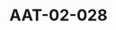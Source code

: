 ---
pid: AAT-02-028
title: AAT-02-028
language: en
collection: Abdel Rahman Ali Taha
original_label: 
rights: Fadwa Ali Taha
location_of_original: 'Fadwa Ali Taha '
photographer_or_studio: 
scanned_from: jpeg
_date: '1953'
location: Khartoum
description: Abdel Rahman Ali Taha lecturing in the celebration of the self-governance
  agreement and decision of Egypt
additional_notes: 
permission_display: 'yes'
on_server: 'yes'
on_website: 'yes'
permalink: "/archive/en/aat-02-028.html"
layout: photo-page
---